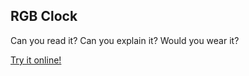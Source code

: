 ## RGB Clock

Can you read it? Can you explain it? Would you wear it?

[Try it online!](https://broxp.lima-city.de/flash/clock)